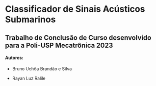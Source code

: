 # Classificador de Sinais Acústicos Submarinos

## Trabalho de Conclusão de Curso desenvolvido para a Poli-USP Mecatrônica 2023

#### Autores:

* Bruno Uchôa Brandão e Silva

* Rayan Luz Ralile
